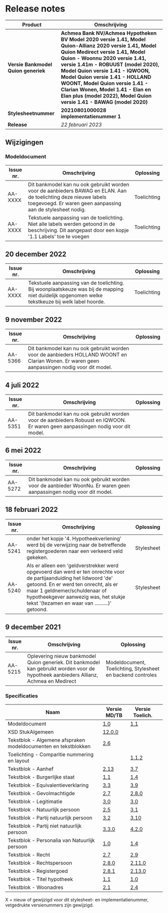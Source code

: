 # Release notes
Product|Omschrijving| 
|---|---|
**Versie Bankmodel Quion generiek**|**Achmea Bank NV/Achmea Hypotheken BV Model 2020 versie 1.41, Model Quion-Allianz 2020 versie 1.41, Model Quion Medirect versie 1.41, Model Quion - Woonnu 2020 versie 1.41, versie 1.41m - ROBUUST (model 2020), Model Quion versie 1.41 - IQWOON, Model Quion versie 1.41 - HOLLAND WOONT, Model Quion versie 1.41 - Clarian Wonen, Model 1.41 - Elan en Elan plus (model 2022), Model Quion versie 1.41 - BAWAG (model 2020)**|
**Stylesheetnummer**|**20210801000028 implementatienummer 1**|
**Release**|*22 februari 2023*|

## Wijzigingen

### Modeldocument
|Issue nr.|Omschrijving|Oplossing|
|---|---|---|
AA-XXXX| Dit bankmodel kan nu ook gebruikt worden voor de aanbieders BAWAG en ELAN. Aan de toelichting deze nieuwe labels toegevoegd. Er waren geen aanpassing aan de stylesheet nodig.|Toelichting |
AA-XXXX| Tekstuele aanpassing van de toelichting. Niet alle labels werden getoond in de beschrijving. Dit aangepast door een kopje '1.1 Labels' toe te voegen| Toelichting|


## 20 december 2022
|Issue nr.|Omschrijving|Oplossing|
|---|---|---|
AA-XXXX| Tekstuele aanpassing van de toelichting. Bij woonplaatskeuze was bij de mapping niet duidelijk opgenomen welke tekstkeuze bij welk label hoorde.| Toelichting|

## 9 november 2022
|Issue nr.|Omschrijving|Oplossing|
|---|---|---|
AA-5366| Dit bankmodel kan nu ook gebruikt worden voor de aanbieders HOLLAND WOONT en Clarian Wonen. Er waren geen aanpassingen nodig voor dit model.


## 4 juli 2022
|Issue nr.|Omschrijving|Oplossing|
|---|---|---|
AA-5351| Dit bankmodel kan nu ook gebruikt worden voor de aanbieders Robuust en IQWOON. Er waren geen aanpassingen nodig voor dit model.


## 6 mei 2022
|Issue nr.|Omschrijving|Oplossing|
|---|---|---|
AA-5272| Dit bankmodel kan nu ook gebruikt worden voor de aanbieder WoonNu. Er waren geen aanpassingen nodig voor dit model.

## 18 februari 2022
|Issue nr.|Omschrijving|Oplossing|
|---|---|---|
AA-5241 | onder het kopje '4. Hypotheekverlening' werd bij de verwijzing naar de betreffende registergoederen naar een verkeerd veld gekeken.  | Stylesheet| 
AA-5240 | Als er alleen een 'geldverstrekker werd opgevoerd dan werd er ten onrechte voor de partijaanduiding het lidwoord 'de' getoond. En er werd ten onrecht, als er maar 1 geldnemer/schuldenaar of hypotheekgever aanwezig was, het stukje tekst '(tezamen en waar van ..........)' getoond. | Stylesheet| 

## 9 december 2021
|Issue nr.|Omschrijving|Oplossing|
|---|---|---|
AA-5215 | Oplevering nieuw bankmodel Quion generiek. Dit bankmodel kan gebruikt worden voor de hypotheek aanbieders Allianz, Achmea en Medirect | Modeldocument, Toelichting, Stylesheet en backend controles| 


### Specificaties
Naam|Versie MD/TB|Versie Toelich.|  |
| --- |--- |--- |---|
Modeldocument|[1.0](/kik-modeldocumenten/modeldocumenten/Hypotheek%20Quion%20generiek/20210801000028/Modeldocument%20Quion%20generiek%20model%20v1.0.docx)|[1.1](/kik-modeldocumenten/modeldocumenten/Hypotheek%20Quion%20generiek/20210801000028/Toelichting%20modeldocument%20Quion%20generiek%20v1.1%20-%20v1.0.docx)|  |
XSD StukAlgemeen|[12.0.0](/schema/stuk%20algemeen/12.0.0/StukAlgemeen-12.0.0.xsd)|| |
Tekstblok - Algemene afspraken modeldocumenten en tekstblokken|[2.6](/kik-modeldocumenten/tekstblokken/Tekstblok%20-%20Algemene%20afspraken%20modeldocumenten%20en%20tekstblokken%20v2.6.docx)||  | 
Toelichting - Comparitie nummering en layout||[1.1.2](/kik-modeldocumenten/tekstblokken/Toelichting%20-%20Comparitie%20nummering%20en%20layout%20v1.1.2.docx)|   |
Tekstblok - Aanhef|[2.13](/kik-modeldocumenten/tekstblokken/Tekstblok%20-%20Aanhef%20v2.13.docx)|[3.7](/kik-modeldocumenten/tekstblokken/Toelichting%20Tekstblok%20-%20Aanhef%202.12%20-%20v3.7.docx)| |
Tekstblok - Burgerlijke staat|[1.1](/kik-modeldocumenten/tekstblokken/Tekstblok%20-%20Burgerlijke%20staat%20v1.1.docx)|[1.4](/kik-modeldocumenten/tekstblokken/Toelichting%20Tekstblok%20-%20Burgerlijke%20staat%201.1%20-%20v1.4.docx)|   |
Tekstblok - Equivalentieverklaring|[3.3](/kik-modeldocumenten/tekstblokken/Tekstblok%20-%20Equivalentieverklaring%20v3.3.docx)|[3.9](/kik-modeldocumenten/tekstblokken/Toelichting%20Tekstblok%20-%20Equivalentieverklaring%203.2%20-%20v3.9.docx)| |
Tekstblok - Gevolmachtigde|[2.7](/kik-modeldocumenten/tekstblokken/Tekstblok%20-%20Gevolmachtigde%20v2.7.docx)|[2.8.0](/kik-modeldocumenten/tekstblokken/Toelichting%20Tekstblok%20-%20Gevolmachtigde%202.7%20-%20v2.8.0.docx)|   |
Tekstblok - Legitimatie|[3.0](/kik-modeldocumenten/tekstblokken/Tekstblok%20-%20Legitimatie%20v3.0.docx)|[3.0](/kik-modeldocumenten/tekstblokken/Toelichting%20Tekstblok%20-%20Legitimatie%203.0%20-%20v3.0.docx)| |
Tekstblok - Natuurlijk persoon|[2.5](/kik-modeldocumenten/tekstblokken/Tekstblok%20-%20Natuurlijk%20persoon%20v2.5.docx)|[3.1](/kik-modeldocumenten/tekstblokken/Toelichting%20Tekstblok%20-%20Natuurlijk%20persoon%202.5%20-%20v3.1.docx)| |
Tekstblok - Partij natuurlijk persoon|[3.2](/kik-modeldocumenten/tekstblokken/Tekstblok%20-%20Partij%20natuurlijk%20persoon%20v3.2.docx)|[3.10](/kik-modeldocumenten/tekstblokken/Toelichting%20Tekstblok%20-%20Partij%20natuurlijk%20persoon%203.2%20-%20v3.10.docx)| |
Tekstblok - Partij niet natuurlijk persoon|[3.3.0](/kik-modeldocumenten/tekstblokken/Tekstblok%20-%20Partij%20niet%20natuurlijk%20persoon%20v3.3.0.docx)|[4.2.0](/kik-modeldocumenten/tekstblokken/Toelichting%20Tekstblok%20-%20Partij%20niet%20natuurlijk%20persoon%203.3.0%20-%20v4.2.0.docx)|   |
Tekstblok - Personalia van Natuurlijk persoon|[1.0](/kik-modeldocumenten/tekstblokken/Tekstblok%20-%20Personalia%20van%20Natuurlijk%20persoon%20v1.0.docx)|[1.4](/kik-modeldocumenten/tekstblokken/Toelichting%20Tekstblok%20-%20Personalia%20van%20Natuurlijk%20persoon%201.0%20-%20v1.4.docx)|   |
Tekstblok - Recht|[2.7](/kik-modeldocumenten/tekstblokken/Tekstblok%20-%20Recht%20v2.7.docx)|[2.9](/kik-modeldocumenten/tekstblokken/Toelichting%20Tekstblok%20-%20Recht%202.7%20-%20v2.9.docx)|  |
Tekstblok - Rechtspersoon|[2.8.0](/kik-modeldocumenten/tekstblokken/Tekstblok%20-%20Rechtspersoon%20v2.8.0.docx)|[2.11.0](/kik-modeldocumenten/tekstblokken/Toelichting%20Tekstblok%20-%20Rechtspersoon%202.8.0%20-%20v2.11.0.docx)|   |
Tekstblok - Registergoed|[2.8.1](/kik-modeldocumenten/tekstblokken/Tekstblok%20-%20Registergoed%20v2.8.1.docx)|[2.13.0](/kik-modeldocumenten/tekstblokken/Toelichting%20Tekstblok%20-%20Registergoed%202.8.1%20-%20v2.13.0.docx)| | 
Tekstblok - Titel hypotheek|[1.1](/kik-modeldocumenten/tekstblokken/Tekstblok%20-%20Titel%20hypotheek%20v1.1.docx)|[1.0](/kik-modeldocumenten/tekstblokken/Toelichting%20Tekstblok%20-%20Titel%20hypotheek%201.1%20-%20v1.0.docx)|   |  
Tekstblok - Woonadres|[2.1](/kik-modeldocumenten/tekstblokken/Tekstblok%20-%20Woonadres%20v2.1.docx)|[2.4](/kik-modeldocumenten/tekstblokken/Toelichting%20Tekstblok%20-%20Woonadres%202.1%20-%20v2.4.docx)|   |
X = nieuw of gewijzigd voor dit stylesheet- en implementatienummer, vetgedrukte versienummers zijn gewijzigd.
